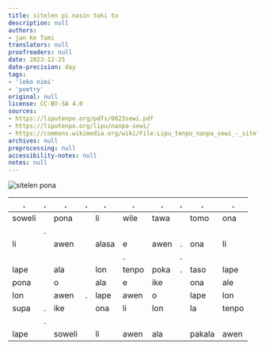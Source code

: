 ```yaml
---
title: sitelen pi nasin toki tu
description: null
authors:
- jan Ke Tami
translators: null
proofreaders: null
date: 2023-12-25
date-precision: day
tags:
- 'leko nimi'
- 'poetry'
original: null
license: CC-BY-SA 4.0
sources:
- https://liputenpo.org/pdfs/0023sewi.pdf
- https://liputenpo.org/lipu/nanpa-sewi/
- https://commons.wikimedia.org/wiki/File:Lipu_tenpo_nanpa_sewi_-_sitelen_pi_nasin_toki_tu.png
archives: null
preprocessing: null
accessibility-notes: null
notes: null
---
```


![sitelen pona](https://upload.wikimedia.org/wikipedia/commons/0/0a/Lipu_tenpo_nanpa_sewi_-_sitelen_pi_nasin_toki_tu.png)

.|.|.|.|.|.|.|.|.|.
-|-|-|-|-|-|-|-|-|-
soweli||pona||li|wile|tawa||tomo|ona
||.
li||awen||alasa|e|awen|.|ona|li
||||||.||.
lape||ala||lon|tenpo|poka|.|taso|lape
pona||o||ala|e|ike||ona|ale
lon||awen|.|lape|awen|o||lape|lon
supa|.|ike||ona|li|lon||la|tenpo
||.
lape||soweli||li|awen|ala||pakala|awen